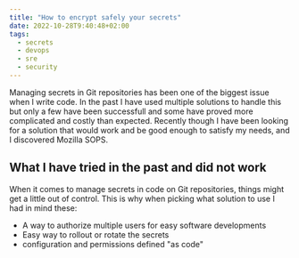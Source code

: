 ```yaml
---
title: "How to encrypt safely your secrets"
date: 2022-10-28T9:40:48+02:00
tags:
  - secrets
  - devops
  - sre
  - security
---
```

Managing secrets in Git repositories has been one of the biggest issue when
I write code. In the past I have used multiple solutions to handle this but only
a few have been successfull and some have proved more complicated and costly
than expected. Recently though I have been looking for a solution that would
work and be good enough to satisfy my needs, and I discovered Mozilla SOPS.

<!-- more -->

## What I have tried in the past and did not work
When it comes to manage secrets in code on Git repositories, things might get
a little out of control. This is why when picking what solution to use I had
in mind these:

* A way to authorize multiple users for easy software developments
* Easy way to rollout or rotate the secrets
* configuration and permissions defined "as code"


